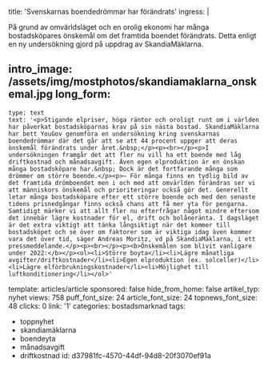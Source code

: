 title: 'Svenskarnas boendedrömmar har förändrats'
ingress: |
  <p>På grund av omvärldsläget och en orolig ekonomi  har många bostadsköpares önskemål om det framtida boendet förändrats. Detta enligt en ny undersökning gjord på uppdrag av SkandiaMäklarna.
  </p>
  
intro_image: /assets/img/mostphotos/skandiamaklarna_onskemal.jpg
long_form:
  -
    type: text
    text: '<p>Stigande elpriser, höga räntor och oroligt runt om i världen har påverkat bostadsköparnas krav på sin nästa bostad. SkandiaMäklarna har bett YouGov genomföra en undersökning kring svenskarnas boendedrömmar där det går att se att 44 procent uppger att deras önskemål förändrats under året.&nbsp;</p><p><br></p><p>I undersökningen framgår det att fler nu vill ha ett boende med låg driftkostnad och månadsavgift. Även egen elproduktion är en önskan många bostadsköpare har.&nbsp; Dock är det fortfarande många som drömmer om större boende.</p><p>– För många finns en tydlig bild av det framtida drömboendet men i och med att omvärlden förändras ser vi att människors önskemål och prioriteringar också gör det. Generellt letar många bostadsköpare efter ett större boende och med den senaste tidens prisnedgångar finns också chans att få mer yta för pengarna. Samtidigt märker vi att allt fler nu efterfrågar något mindre eftersom det innebär lägre kostnader för el, drift och bolåneränta. I dagsläget är det extra viktigt att tänka långsiktigt när det kommer till bostadsköpet och se över om faktorer som är viktiga idag även kommer vara det över tid, säger Andreas Moritz, vd på SkandiaMäklarna, i ett pressmeddelande.</p><p><br></p><p><b>Önskemålen som blivit vanligare under 2022:</b></p><ol><li>Större boyta</li><li>Lägre månatliga avgifter/driftkostnader</li><li>Egen elproduktion (ex. solceller)</li><li>Lägre elförbrukningskostnader</li><li>Möjlighet till luftkonditionering</li></ol>'
template: articles/article
sponsored: false
hide_from_home: false
artikel_typ: nyhet
views: 758
puff_font_size: 24
article_font_size: 24
topnews_font_size: 48
clicks: 0
link: '1'
categories: bostadsmarknad
tags:
  - toppnyhet
  - skandiamäklarna
  - boendeyta
  - månadsavgift
  - driftkostnad
id: d37981fc-4570-44df-94d8-20f3070ef91a
